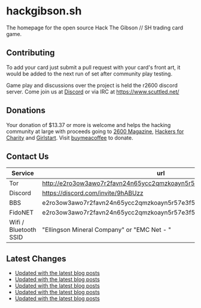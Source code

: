 # hackgibson.sh
The homepage for the open source Hack The Gibson // SH trading card game.


## Contributing

To add your card just submit a pull request with your card's front art, it would be added to the next run of set after community play testing.

Game play and discussions over the project is held the r2600 discord server. Come join us at [Discord](https://discord.com/invite/9hABUzz) or via IRC at https://www.scuttled.net/


## Donations

Your donation of $13.37 or more is welcome and helps the hacking community at large with proceeds going to [2600 Magazine](https://2600.com/), [Hackers for Charity](https://hackersforcharity.org) and [Girlstart](https://girlstart.org).  Visit [buymeacoffee](https://www.buymeacoffee.com/hackgibson.sh) to donate.


## Contact Us

Service | url
-|-
Tor | http://e2ro3ow3awo7r2favn24n65ycc2qmzkoayn5r57e3f56nvjwdcgg32ad.onion
Discord | https://discord.com/invite/9hABUzz
BBS | e2ro3ow3awo7r2favn24n65ycc2qmzkoayn5r57e3f56nvjwdcgg32ad.onion:23
FidoNET | e2ro3ow3awo7r2favn24n65ycc2qmzkoayn5r57e3f56nvjwdcgg32ad.onion:24554
Wifi / Bluetooth SSID | "Ellingson Mineral Company" or "EMC Net - <fidonet address>"

## Latest Changes
<!-- BLOG-POST-LIST:START -->
- [Updated with the latest blog posts](https://github.com/DFW2600/hackgibson.sh/commit/cff3bc4c6e0c0df44137d8dad14998e685d73413)
- [Updated with the latest blog posts](https://github.com/DFW2600/hackgibson.sh/commit/42aa11bbd71672bb87bef0a2c0aa80a02e6b43c2)
- [Updated with the latest blog posts](https://github.com/DFW2600/hackgibson.sh/commit/a68051893442a3426d2c2dc85441212f20e253b9)
- [Updated with the latest blog posts](https://github.com/DFW2600/hackgibson.sh/commit/a775b55f14e92b3c385d1d692cbcef9e88a00d9b)
- [Updated with the latest blog posts](https://github.com/DFW2600/hackgibson.sh/commit/966aa75b81f9fec0c42d47d93646b2747792b6e1)
<!-- BLOG-POST-LIST:END -->
